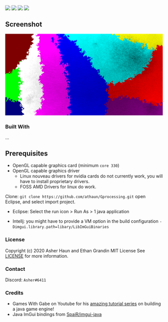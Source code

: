 <p>
    <br />
    <img src="https://img.shields.io/badge/Made%20using-Java-red">
    <img src="https://img.shields.io/badge/Made%20Using-Open%20GL%20-yellow">
    <img src="https://img.shields.io/badge/Version-0.4-blue">
    <img src="https://img.shields.io/badge/Platforms-Windows, Linux-lightgrey">
</p>

<!-- ABOUT THE PROJECT -->
## Screenshot
<img src="./civSim.png">
<br>

### Built With
...
## Prerequisites
* OpenGL capable graphics card (minimum `core 330`)
* OpenGL capable graphics driver
  * Linux nouveau drivers for nvidia cards do not currently work, you will have to install proprietary drivers.
  * FOSS AMD Drivers for linux do work.

Clone:
`git clone https://github.com/athaun/Gprocessing.git`
open Eclipse, and select import project.
* Eclipse:
  Select the run icon > Run As > 1 java application

* Intellj:
  you might have to provide a VM option in the build configuration
  `-Dimgui.library.path=libary/LibImGuiBinaries`

### License
Copyright (c) 2020 Asher Haun and Ethan Grandin MIT License
See [LICENSE](https://github.com/athaun/civ-sim/blob/master/LICENSE.md) for more information.

### Contact
Discord: `Asher#6411`

### Credits
* Games With Gabe on Youtube for his [amazing tutorial series](https://www.youtube.com/channel/UCQP4qSCj1eHMHisDDR4iPzw/videos) on building a java game engine!
* Java ImGui bindings from [SpaiR/imgui-java](https://github.com/SpaiR/imgui-java)
